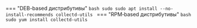 === "DEB-based дистрибутивы"
    ```bash
    sudo sudo apt install --no-install-recommends collectd-utils
    ```
=== "RPM‑based дистрибутивы"
    ```bash
    sudo yum install collectd-utils
    ```
